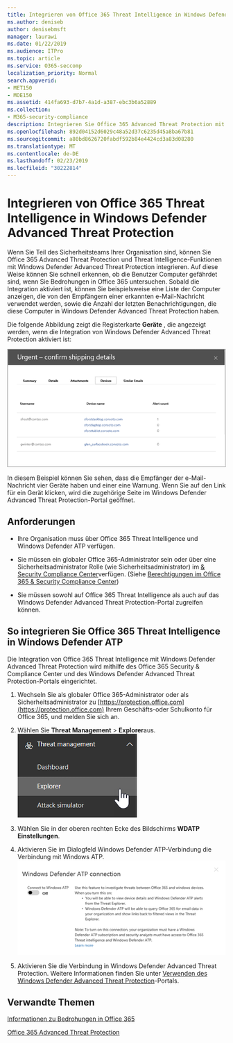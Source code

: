 ```yaml
---
title: Integrieren von Office 365 Threat Intelligence in Windows Defender Advanced Threat Protection
ms.author: deniseb
author: denisebmsft
manager: laurawi
ms.date: 01/22/2019
ms.audience: ITPro
ms.topic: article
ms.service: O365-seccomp
localization_priority: Normal
search.appverid:
- MET150
- MOE150
ms.assetid: 414fa693-d7b7-4a1d-a387-ebc3b6a52889
ms.collection:
- M365-security-compliance
description: Integrieren Sie Office 365 Advanced Threat Protection mit Windows Defender Advanced Threat Protection, um detailliertere Informationen zur Bedrohungs Verwaltung zu erhalten.
ms.openlocfilehash: 892d04152d6029c48a52d37c6235d45a8ba67b81
ms.sourcegitcommit: a80bd8626720fabdf592b84e4424cd3a83d08280
ms.translationtype: MT
ms.contentlocale: de-DE
ms.lasthandoff: 02/23/2019
ms.locfileid: "30222814"
---
```

# <a name="integrate-office-365-threat-intelligence-with-windows-defender-advanced-threat-protection"></a>Integrieren von Office 365 Threat Intelligence in Windows Defender Advanced Threat Protection

Wenn Sie Teil des Sicherheitsteams Ihrer Organisation sind, können Sie Office 365 Advanced Threat Protection und Threat Intelligence-Funktionen mit Windows Defender Advanced Threat Protection integrieren. Auf diese Weise können Sie schnell erkennen, ob die Benutzer Computer gefährdet sind, wenn Sie Bedrohungen in Office 365 untersuchen. Sobald die Integration aktiviert ist, können Sie beispielsweise eine Liste der Computer anzeigen, die von den Empfängern einer erkannten e-Mail-Nachricht verwendet werden, sowie die Anzahl der letzten Benachrichtigungen, die diese Computer in Windows Defender Advanced Threat Protection haben.
  
Die folgende Abbildung zeigt die Registerkarte **Geräte** , die angezeigt werden, wenn die Integration von Windows Defender Advanced Threat Protection aktiviert ist: 
  
![Wenn Windows Defender ATP aktiviert ist, können Sie eine Liste der Computer mit Warnungen anzeigen.](media/fec928ea-8f0c-44d7-80b9-a2e0a8cd4e89.PNG)
  
In diesem Beispiel können Sie sehen, dass die Empfänger der e-Mail-Nachricht vier Geräte haben und einer eine Warnung. Wenn Sie auf den Link für ein Gerät klicken, wird die zugehörige Seite im Windows Defender Advanced Threat Protection-Portal geöffnet.
  
## <a name="requirements"></a>Anforderungen

- Ihre Organisation muss über Office 365 Threat Intelligence und Windows Defender ATP verfügen.
    
- Sie müssen ein globaler Office 365-Administrator sein oder über eine Sicherheitsadministrator Rolle (wie Sicherheitsadministrator) im [ &amp; Security Compliance Center](https://protection.office.com)verfügen. (Siehe [Berechtigungen im Office 365 &amp; Security Compliance Center](permissions-in-the-security-and-compliance-center.md))
    
- Sie müssen sowohl auf Office 365 Threat Intelligence als auch auf das Windows Defender Advanced Threat Protection-Portal zugreifen können.
    
## <a name="to-integrate-office-365-threat-intelligence-with-windows-defender-atp"></a>So integrieren Sie Office 365 Threat Intelligence in Windows Defender ATP

Die Integration von Office 365 Threat Intelligence mit Windows Defender Advanced Threat Protection wird mithilfe des Office 365 Security & Compliance Center und des Windows Defender Advanced Threat Protection-Portals eingerichtet.
  
1. Wechseln Sie als globaler Office 365-Administrator oder als Sicherheitsadministrator zu [https://protection.office.com](https://protection.office.com) Ihrem Geschäfts-oder Schulkonto für Office 365, und melden Sie sich an. 
    
2. Wählen Sie **Threat Management** \> **Explorer**aus.<br>![Explorer im Menü "Bedrohungs Verwaltung"](media/ThreatMgmt-Explorer-nav.png)<br>
    
3. Wählen Sie in der oberen rechten Ecke des Bildschirms **WDATP Einstellungen**.
    
4. Aktivieren Sie im Dialogfeld Windows Defender ATP-Verbindung die Verbindung mit Windows ATP.<br>![Windows Defender ATP-Verbindung](media/Explorer-WDATPConnection-dialog.png)<br>
    
5. Aktivieren Sie die Verbindung in Windows Defender Advanced Threat Protection. Weitere Informationen finden Sie unter [Verwenden des Windows Defender Advanced Threat Protection](https://go.microsoft.com/fwlink/?linkid=859690)-Portals.

  
## <a name="related-topics"></a>Verwandte Themen

[Informationen zu Bedrohungen in Office 365](office-365-ti.md)
  
[Office 365 Advanced Threat Protection](office-365-atp.md)
  

